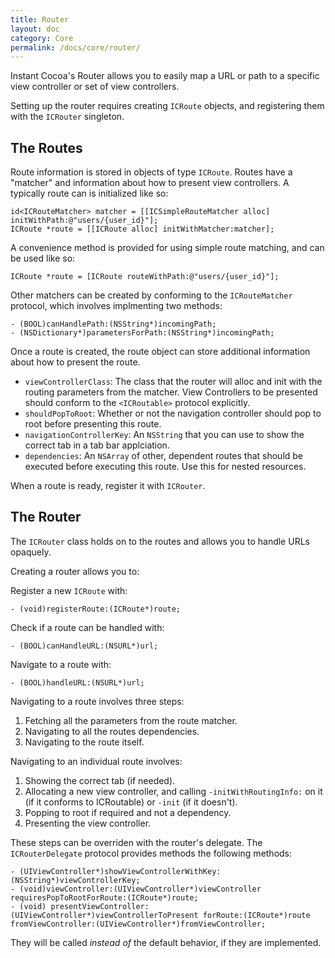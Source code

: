 ```yaml
---
title: Router
layout: doc
category: Core
permalink: /docs/core/router/
---
```


Instant Cocoa's Router allows you to easily map a URL or path to a specific view controller or set of view controllers.

Setting up the router requires creating `ICRoute` objects, and registering them with the `ICRouter` singleton.

## The Routes

Route information is stored in objects of type `ICRoute`. Routes have a "matcher" and information about how to present view controllers. A typically route can is initialized like so:

	id<ICRouteMatcher> matcher = [[ICSimpleRouteMatcher alloc] initWithPath:@"users/{user_id}"];
	ICRoute *route = [[ICRoute alloc] initWithMatcher:matcher];

A convenience method is provided for using simple route matching, and can be used like so:

	ICRoute *route = [ICRoute routeWithPath:@"users/{user_id}"];

Other matchers can be created by conforming to the `ICRouteMatcher` protocol, which involves implmenting two methods:

	- (BOOL)canHandlePath:(NSString*)incomingPath;
	- (NSDictionary*)parametersForPath:(NSString*)incomingPath;

Once a route is created, the route object can store additional information about how to present the route.

* `viewControllerClass`: The class that the router will alloc and init with the routing parameters from the matcher. View Controllers to be presented should conform to the `<ICRoutable>` protocol explicitly.
* `shouldPopToRoot`: Whether or not the navigation controller should pop to root before presenting this route.
* `navigationControllerKey`: An `NSString` that you can use to show the correct tab in a tab bar applciation.
* `dependencies`: An `NSArray` of other, dependent routes that should be executed before executing this route. Use this for nested resources.

When a route is ready, register it with `ICRouter`.

## The Router

The `ICRouter` class holds on to the routes and allows you to handle URLs opaquely.

Creating a router allows you to:

Register a new `ICRoute` with:

	- (void)registerRoute:(ICRoute*)route;

Check if a route can be handled with:

	- (BOOL)canHandleURL:(NSURL*)url;

Navigate to a route with:

	- (BOOL)handleURL:(NSURL*)url;

Navigating to a route involves three steps:

1. Fetching all the parameters from the route matcher.
2. Navigating to all the routes dependencies.
3. Navigating to the route itself.

Navigating to an individual route involves:

1. Showing the correct tab (if needed).
2. Allocating a new view controller, and calling `-initWithRoutingInfo:` on it (if it conforms to ICRoutable) or `-init` (if it doesn't).
3. Popping to root if required and not a dependency.
4. Presenting the view controller.

These steps can be overriden with the router's delegate. The `ICRouterDelegate` protocol provides methods the following methods:

	- (UIViewController*)showViewControllerWithKey:(NSString*)viewControllerKey;
	- (void)viewController:(UIViewController*)viewController requiresPopToRootForRoute:(ICRoute*)route;
	- (void) presentViewController:(UIViewController*)viewControllerToPresent forRoute:(ICRoute*)route fromViewController:(UIViewController*)fromViewController;

They will be called *instead of* the default behavior, if they are implemented.
